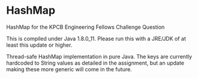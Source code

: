# HashMap
HashMap for the KPCB Engineering Fellows Challenge Question

This is compiled under Java 1.8.0_11. Please run this with a JRE/JDK of at least this update or higher.

Thread-safe HashMap implementation in pure Java. The keys are currently hardcoded to
String values as detailed in the assignment, but an update making these more generic will come in the future.
